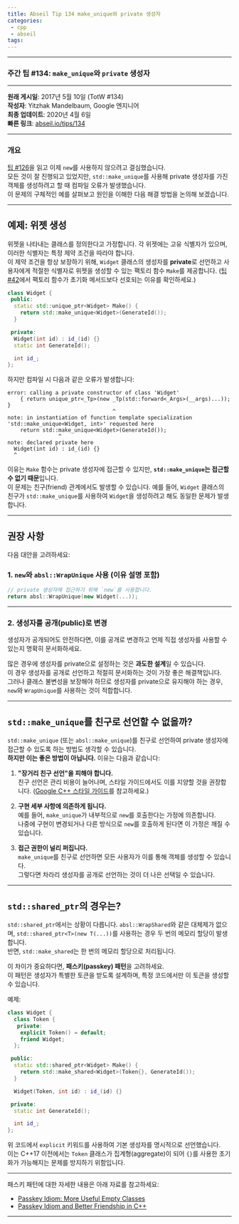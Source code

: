 ```yaml
---
title: Abseil Tip 134 make_unique와 private 생성자
categories:
 - cpp
 - abseil
tags:
---
```


---

### 주간 팁 #134: <code>make_unique</code>와 <code>private</code> 생성자

---

**원래 게시일**: 2017년 5월 10일 (TotW #134)  
**작성자**: Yitzhak Mandelbaum, Google 엔지니어  
**최종 업데이트**: 2020년 4월 6일  
**빠른 링크**: [abseil.io/tips/134](https://abseil.io/tips/134)

---

### 개요

[팁 #126](/tips/126)을 읽고 이제 `new`를 사용하지 않으려고 결심했습니다.  
모든 것이 잘 진행되고 있었지만, `std::make_unique`를 사용해 private 생성자를 가진 객체를 생성하려고 할 때 컴파일 오류가 발생했습니다.  
이 문제의 구체적인 예를 살펴보고 원인을 이해한 다음 해결 방법을 논의해 보겠습니다.

---

## 예제: 위젯 생성

위젯을 나타내는 클래스를 정의한다고 가정합니다. 각 위젯에는 고유 식별자가 있으며, 이러한 식별자는 특정 제약 조건을 따라야 합니다.  
이 제약 조건을 항상 보장하기 위해, `Widget` 클래스의 생성자를 **private**로 선언하고 사용자에게 적절한 식별자로 위젯을 생성할 수 있는 팩토리 함수 `Make`를 제공합니다. ([팁 #42](/tips/42)에서 팩토리 함수가 초기화 메서드보다 선호되는 이유를 확인하세요.)

```cpp
class Widget {
 public:
  static std::unique_ptr<Widget> Make() {
    return std::make_unique<Widget>(GenerateId());
  }

 private:
  Widget(int id) : id_(id) {}
  static int GenerateId();

  int id_;
};
```

하지만 컴파일 시 다음과 같은 오류가 발생합니다:

```plaintext
error: calling a private constructor of class 'Widget'
    { return unique_ptr<_Tp>(new _Tp(std::forward<_Args>(__args)...)); }
                                 ^
note: in instantiation of function template specialization
'std::make_unique<Widget, int>' requested here
    return std::make_unique<Widget>(GenerateId());
                ^
note: declared private here
  Widget(int id) : id_(id) {}
  ^
```

이유는 `Make` 함수는 private 생성자에 접근할 수 있지만, **`std::make_unique`는 접근할 수 없기 때문**입니다.  
이 문제는 친구(friend) 관계에서도 발생할 수 있습니다. 예를 들어, `Widget` 클래스의 친구가 `std::make_unique`를 사용하여 `Widget`을 생성하려고 해도 동일한 문제가 발생합니다.

---

## 권장 사항

다음 대안을 고려하세요:

### 1. `new`와 `absl::WrapUnique` 사용 (이유 설명 포함)

```cpp
// private 생성자에 접근하기 위해 `new`를 사용합니다.
return absl::WrapUnique(new Widget(...));
```

---

### 2. 생성자를 공개(public)로 변경

생성자가 공개되어도 안전하다면, 이를 공개로 변경하고 언제 직접 생성자를 사용할 수 있는지 명확히 문서화하세요.  

많은 경우에 생성자를 private으로 설정하는 것은 **과도한 설계**일 수 있습니다.  
이 경우 생성자를 공개로 선언하고 적절히 문서화하는 것이 가장 좋은 해결책입니다.  
그러나 클래스 불변성을 보장해야 하므로 생성자를 private으로 유지해야 하는 경우, `new`와 `WrapUnique`를 사용하는 것이 적합합니다.

---

## `std::make_unique`를 친구로 선언할 수 없을까?

`std::make_unique` (또는 `absl::make_unique`)를 친구로 선언하여 private 생성자에 접근할 수 있도록 하는 방법도 생각할 수 있습니다.  
**하지만 이는 좋은 방법이 아닙니다.** 이유는 다음과 같습니다:

1. **"장거리 친구 선언"을 피해야 합니다.**  
   친구 선언은 관리 비용이 늘어나며, 스타일 가이드에서도 이를 지양할 것을 권장합니다. ([Google C++ 스타일 가이드](https://google.github.io/styleguide/cppguide.html#Friends)를 참고하세요.)

2. **구현 세부 사항에 의존하게 됩니다.**  
   예를 들어, `make_unique`가 내부적으로 `new`를 호출한다는 가정에 의존합니다.  
   나중에 구현이 변경되거나 다른 방식으로 `new`를 호출하게 된다면 이 가정은 깨질 수 있습니다.

3. **접근 권한이 널리 퍼집니다.**  
   `make_unique`를 친구로 선언하면 모든 사용자가 이를 통해 객체를 생성할 수 있습니다.  
   그렇다면 차라리 생성자를 공개로 선언하는 것이 더 나은 선택일 수 있습니다.

---

## `std::shared_ptr`의 경우는?

`std::shared_ptr`에서는 상황이 다릅니다. `absl::WrapShared`와 같은 대체제가 없으며, `std::shared_ptr<T>(new T(...))`를 사용하는 경우 두 번의 메모리 할당이 발생합니다.  
반면, `std::make_shared`는 한 번의 메모리 할당으로 처리됩니다.  

이 차이가 중요하다면, **패스키(passkey) 패턴**을 고려하세요.  
이 패턴은 생성자가 특별한 토큰을 받도록 설계하며, 특정 코드에서만 이 토큰을 생성할 수 있습니다.

예제:

```cpp
class Widget {
  class Token {
   private:
    explicit Token() = default;
    friend Widget;
  };

 public:
  static std::shared_ptr<Widget> Make() {
    return std::make_shared<Widget>(Token{}, GenerateId());
  }

  Widget(Token, int id) : id_(id) {}

 private:
  static int GenerateId();

  int id_;
};
```

위 코드에서 `explicit` 키워드를 사용하여 기본 생성자를 명시적으로 선언했습니다.  
이는 C++17 이전에서는 `Token` 클래스가 집계형(aggregate)이 되어 `{}`를 사용한 초기화가 가능해지는 문제를 방지하기 위함입니다.

---

패스키 패턴에 대한 자세한 내용은 아래 자료를 참고하세요:

- [Passkey Idiom: More Useful Empty Classes](https://arne-mertz.de/2016/10/passkey-idiom/)  
- [Passkey Idiom and Better Friendship in C++](http://www.spiria.com/en/blog/desktop-software/passkey-idiom-and-better-friendship-c)

---